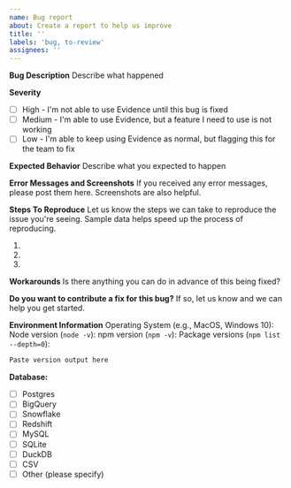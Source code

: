 ```yaml
---
name: Bug report
about: Create a report to help us improve
title: ''
labels: 'bug, to-review'
assignees: ''
---
```


**Bug Description**
Describe what happened

**Severity**

- [ ] High - I'm not able to use Evidence until this bug is fixed
- [ ] Medium - I'm able to use Evidence, but a feature I need to use is not working
- [ ] Low - I'm able to keep using Evidence as normal, but flagging this for the team to fix

**Expected Behavior**
Describe what you expected to happen

**Error Messages and Screenshots**
If you received any error messages, please post them here. Screenshots are also helpful.

**Steps To Reproduce**
Let us know the steps we can take to reproduce the issue you're seeing. Sample data helps speed up the process of reproducing.

1.
2.
3.

**Workarounds**
Is there anything you can do in advance of this being fixed?

**Do you want to contribute a fix for this bug?**
If so, let us know and we can help you get started.

**Environment Information**
Operating System (e.g., MacOS, Windows 10):
Node version (`node -v`):
npm version (`npm -v`):
Package versions (`npm list --depth=0`):

```markdown
Paste version output here
```

**Database:**

- [ ] Postgres
- [ ] BigQuery
- [ ] Snowflake
- [ ] Redshift
- [ ] MySQL
- [ ] SQLite
- [ ] DuckDB
- [ ] CSV
- [ ] Other (please specify)
